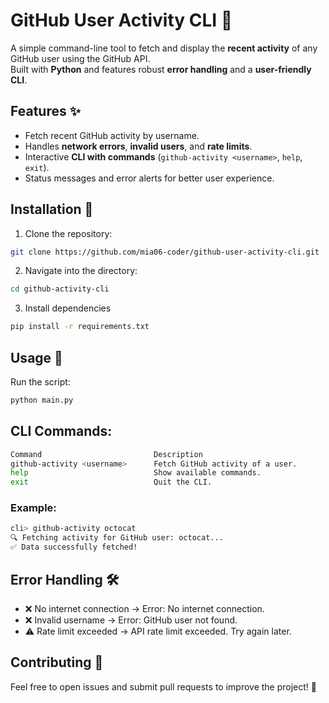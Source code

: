 # GitHub User Activity CLI 🚀

A simple command-line tool to fetch and display the **recent activity** of any GitHub user using the GitHub API.  
Built with **Python** and features robust **error handling** and a **user-friendly CLI**.

## Features ✨

- Fetch recent GitHub activity by username.
- Handles **network errors**, **invalid users**, and **rate limits**.
- Interactive **CLI with commands** (`github-activity <username>`, `help`, `exit`).
- Status messages and error alerts for better user experience.

## Installation 🔧

1. Clone the repository:

```sh
git clone https://github.com/mia06-coder/github-user-activity-cli.git
```

2. Navigate into the directory:

```sh
cd github-activity-cli
```

3. Install dependencies

```sh
pip install -r requirements.txt
```

## Usage 🚀

Run the script:

```sh
python main.py
```

## CLI Commands:

```sh
Command	                        Description
github-activity <username>	    Fetch GitHub activity of a user.
help	                        Show available commands.
exit	                        Quit the CLI.
```

### Example:

```sh
cli> github-activity octocat
🔍 Fetching activity for GitHub user: octocat...
✅ Data successfully fetched!
```

## Error Handling 🛠

- ❌ No internet connection → Error: No internet connection.
- ❌ Invalid username → Error: GitHub user not found.
- ⚠️ Rate limit exceeded → API rate limit exceeded. Try again later.

## Contributing 🤝

Feel free to open issues and submit pull requests to improve the project! 🎉
